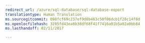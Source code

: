 ```yaml
---
redirect_url: /azure/sql-database/sql-database-export
translationtype: Human Translation
ms.sourcegitcommit: 098fcf69c237ef9d8b463c50f86dcb1f28c14f8d
ms.openlocfilehash: 3285fd43ea8b38df68f41f7416a01b5a02a0bb84
ms.lasthandoff: 02/11/2017

--- 
```


